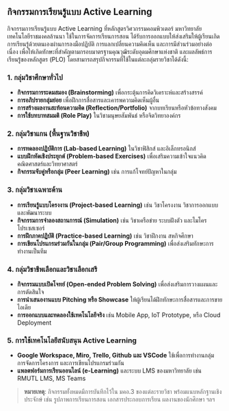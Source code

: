 ## กิจกรรมการเรียนรู้แบบ Active Learning  

กิจกรรมการเรียนรู้แบบ Active Learning ที่หลักสูตรวิศวกรรมคอมพิวเตอร์ มหาวิทยาลัยเทคโนโลยีราชมงคลล้านนา ใช้ในการจัดการเรียนการสอน ได้รับการออกแบบให้ส่งเสริมให้ผู้เรียนเกิดการเรียนรู้ด้วยตนเองผ่านการลงมือปฏิบัติ การแลกเปลี่ยนความคิดเห็น และการมีส่วนร่วมอย่างต่อเนื่อง เพื่อให้เกิดทักษะที่สำคัญตามกรอบมาตรฐานคุณวุฒิระดับอุดมศึกษาแห่งชาติ และผลลัพธ์การเรียนรู้ของหลักสูตร (PLO) โดยสามารถสรุปกิจกรรมที่ใช้ในแต่ละกลุ่มรายวิชาได้ดังนี้:

### 1. กลุ่มวิชาศึกษาทั่วไป
- **กิจกรรมการระดมสมอง (Brainstorming)** เพื่อกระตุ้นการคิดวิเคราะห์และสร้างสรรค์
- **การอภิปรายกลุ่มย่อย** เพื่อฝึกการสื่อสารและเคารพความคิดเห็นผู้อื่น
- **การสร้างผลงานสะท้อนความคิด (Reflection/Portfolio)** จากบทเรียนหรือหัวข้อทางสังคม
- **การใช้บทบาทสมมติ (Role Play)** ในวิชามนุษยสัมพันธ์ หรือจิตวิทยาองค์กร

### 2. กลุ่มวิชาแกน (พื้นฐานวิชาชีพ)
- **การทดลองปฏิบัติการ (Lab-based Learning)** ในวิชาฟิสิกส์ และอิเล็กทรอนิกส์
- **แบบฝึกหัดเชิงประยุกต์ (Problem-based Exercises)** เพื่อเสริมความเข้าใจแนวคิดคณิตศาสตร์และวิทยาศาสตร์
- **กิจกรรมจับคู่หรือกลุ่ม (Peer Learning)** เช่น การแก้โจทย์ปัญหาในกลุ่ม

### 3. กลุ่มวิชาเฉพาะด้าน
- **การเรียนรู้แบบโครงงาน (Project-based Learning)** เช่น วิชาโครงงาน วิชาการออกแบบและพัฒนาระบบ
- **กิจกรรมการจำลองสถานการณ์ (Simulation)** เช่น วิชาเครือข่าย ระบบฝังตัว และไมโครโปรเซสเซอร์
- **การฝึกภาคปฏิบัติ (Practice-based Learning)** เช่น วิชาฝึกงาน สหกิจศึกษา
- **การเขียนโปรแกรมร่วมกันในกลุ่ม (Pair/Group Programming)** เพื่อส่งเสริมทักษะการทำงานเป็นทีม

### 4. กลุ่มวิชาชีพเลือกและวิชาเลือกเสรี
- **กิจกรรมแบบเปิดโจทย์ (Open-ended Problem Solving)** เพื่อส่งเสริมการวางแผนและการตัดสินใจ
- **การนำเสนองานแบบ Pitching หรือ Showcase** ให้ผู้เรียนได้ฝึกทักษะการสื่อสารและการขายไอเดีย
- **การออกแบบและทดลองใช้เทคโนโลยีจริง** เช่น Mobile App, IoT Prototype, หรือ Cloud Deployment

### 5. การใช้เทคโนโลยีสนับสนุน Active Learning
- **Google Workspace, Miro, Trello, Github และ VSCode** ใช้เพื่อการทำงานกลุ่ม การจัดการโครงการ และการเขียนโปรแกรมร่วมกัน
- **แพลตฟอร์มการเรียนออนไลน์ (e-Learning)** และระบบ LMS ของมหาวิทยาลัย เช่น RMUTL LMS, MS Teams

> **หมายเหตุ**: กิจกรรมทั้งหมดมีการบันทึกไว้ใน มคอ.3 ของแต่ละรายวิชา พร้อมแนบหลักฐานเชิงประจักษ์ เช่น รูปภาพการเรียนการสอน เอกสารประกอบการเรียน ผลงานของนักศึกษา ฯลฯ
